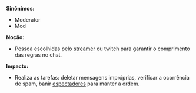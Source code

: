 **Sinônimos:** 
* Moderator
* Mod

**Noção:** 
* Pessoa escolhidas pelo [streamer](https://github.com/gabrielziegler3/Requisitos-2018-1/wiki/L%C3%A9xico-Streamer) ou twitch para garantir o comprimento das regras no chat.

**Impacto:**
* Realiza as tarefas: deletar mensagens impróprias, verificar a ocorrência de spam, banir [espectadores](https://github.com/gabrielziegler3/Requisitos-2018-1/wiki/Viewer) para manter a ordem.


